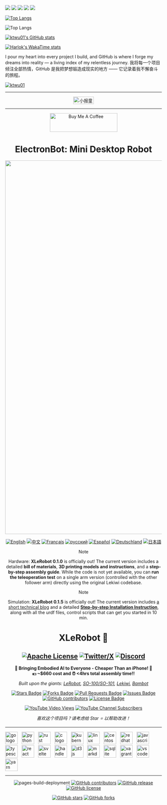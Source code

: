 <img src="https://github-readme-stats.vercel.app/api/top-langs/?username=ktwu01&count_private=false&langs_count=20&hide=jupyter+notebook" />















<img src="https://github-readme-stats.vercel.app/api/top-langs/?username=ktwu01&count_private=true&langs_count=20" />






















<img src="https://github-readme-stats.vercel.app/api/top-langs/?username=ktwu01&layout=compact&count_private=true" />





<img src="https://github-readme-stats.vercel.app/api/top-langs/?username=ktwu01&layout=compact&count_private=false" />





<img src="https://github-readme-stats.vercel.app/api/top-langs/?username=ktwu01&layout=compact&count_private=false&langs_count=20" />








[![Top Langs](https://github-readme-stats.vercel.app/api/top-langs/?username=ktwu01&layout=donut)](https://github.com/ktwu01/github-readme-stats)










![Top Langs](https://github-readme-stats.vercel.app/api/top-langs/?username=ktwu01&hide_progress=true&langs_count=20)






[![ktwu01's GitHub stats](https://github-readme-stats.vercel.app/api?username=ktwu01)](https://github.com/ktwu01/github-readme-stats)


[![Harlok's WakaTime stats](https://github-readme-stats.vercel.app/api/wakatime?username=ktwu01)](https://github.com/ktwu01/github-readme-stats)

I pour my heart into every project I build, and GitHub is where I forge my dreams into reality — a living index of my relentless journey.
我将每一个项目倾注全部热情，GitHub 是我把梦想锻造成现实的地方 —— 它记录着我不懈奋斗的旅程。

<a href="https://github.com/ktwu01"><img src="https://komarev.com/ghpvc/?username=ktwu01&color=brightgreen" alt="ktwu01" /></a>

---
<div align="center" style="display:flex;flex-direction:column;">
  <a href="https://xiaobot.net/p/ktwu01">
    <img src="https://github.com/ktwu01/ktwu01/assets/7744664/8d6b77ff-745b-48e1-800c-4f7431a5fa78" alt="小报童" style="width:36% !important;">
  </a>
</div>

---
<div align="center" style="display:flex;flex-direction:column;">
  <a href="https://www.buymeacoffee.com/ktwu01" target="_blank">
    <img src="https://cdn.buymeacoffee.com/buttons/v2/default-yellow.png" alt="Buy Me A Coffee" style="height: 60px !important;width: 217px !important;">
  </a>
</div>

<h1 align="center">ElectronBot: Mini Desktop Robot</h1>
<div align="center">

<img src="media/XLeRobot.png" alt="Alt text" width="1200" />

[![English](https://img.shields.io/badge/lang-English-blue.svg)](README.md)
[![中文](https://img.shields.io/badge/lang-中文-brown.svg)](README.CN.md)
[![Français](https://img.shields.io/badge/lang-Français-white.svg)](README.FR.md)
[![русский](https://img.shields.io/badge/lang-русский-red.svg)](README.RU.md)
[![Español](https://img.shields.io/badge/lang-Español-green.svg)](README.ES.md)
[![Deutschland](https://img.shields.io/badge/lang-Deutschland-orange.svg)](README.DE.md)
[![日本語](https://img.shields.io/badge/lang-日本語-yellow.svg)](README.JP.md)

> [!NOTE] 
> Hardware: **XLeRobot 0.1.0** is officially out! The current version includes a detailed **bill of materials**, **3D printing models and instructions**, and a **step-by-step assembly guide**. While the code is not yet available, you can **run the teleoperation test** on a single arm version (controlled with the other follower arm) directly using the original Lekiwi codebase.

> [!NOTE] 
> Simulation: **XLeRobot 0.1.5** is officially out! The current version includes [a short technical blog](simulation/sim.md) and a detailed [**Step-by-step Installation Instruction**](simulation/sim_guide.md), along with all the urdf files, control scripts that can get you started in 10 min. 

# XLeRobot 🤖

[![Apache License](https://img.shields.io/badge/License-Apache%202.0-blue.svg)](https://opensource.org/licenses/Apache-2.0)
[![Twitter/X](https://img.shields.io/twitter/follow/VectorWang?style=social)](https://twitter.com/VectorWang2)
[![Discord](https://dcbadge.vercel.app/api/server/C5P34WJ68S?style=flat)](https://discord.gg/s3KuuzsPFb)
---

**🚀 Bringing Embodied AI to Everyone - Cheaper Than an iPhone! 📱**  
**💵 ~$660 cost and ⏰ <4hrs total assembly time!!**

*Built upon the giants: [LeRobot](https://github.com/huggingface/lerobot), [SO-100/SO-101](https://github.com/TheRobotStudio/SO-ARM100), [Lekiwi](https://github.com/SIGRobotics-UIUC/LeKiwi), [Bambot](https://github.com/timqian/bambot)*

<a href="https://github.com/peng-zhihui/ElectronBot/stargazers"><img src="https://img.shields.io/github/stars/peng-zhihui/ElectronBot" alt="Stars Badge"/></a>
<a href="https://github.com/peng-zhihui/ElectronBot/network/members"><img src="https://img.shields.io/github/forks/peng-zhihui/ElectronBot" alt="Forks Badge"/></a>
<a href="https://github.com/peng-zhihui/ElectronBot/pulls"><img src="https://img.shields.io/github/issues-pr/peng-zhihui/ElectronBot" alt="Pull Requests Badge"/></a>
<a href="https://github.com/peng-zhihui/ElectronBot/issues"><img src="https://img.shields.io/github/issues/peng-zhihui/ElectronBot" alt="Issues Badge"/></a>
<a href="https://github.com/peng-zhihui/ElectronBot/graphs/contributors"><img alt="GitHub contributors" src="https://img.shields.io/github/contributors/peng-zhihui/ElectronBot?color=2b9348"></a>
<a href="https://github.com/peng-zhihui/ElectronBot/blob/master/LICENSE"><img src="https://img.shields.io/github/license/peng-zhihui/ElectronBot?color=2b9348" alt="License Badge"/></a>

<a href="https://www.youtube.com/watch?v=FmKTiH5Lca4"><img src="https://img.shields.io/youtube/views/FmKTiH5Lca4?style=social" alt="YouTube Video Views"/></a>
<a href="https://www.youtube.com/channel/UCBAdGeil51Iw4y29Sh9Y7hA"><img src="https://img.shields.io/youtube/channel/subscribers/UCBAdGeil51Iw4y29Sh9Y7hA?style=social" alt="YouTube Channel Subscribers"/></a>
  
<!-- <img src="http://hits.dwyl.com/peng-zhihui/ElectronBot.svg" alt="Hits Badge"/> -->

<i>喜欢这个项目吗？请考虑给 Star ⭐️ 以帮助改进！</i>

</div>

---

<div align="left">
  <img src="https://cdn.jsdelivr.net/gh/devicons/devicon/icons/go/go-original.svg" height="40" alt="go logo"  />
  <img width="5" />
  <img src="https://cdn.jsdelivr.net/gh/devicons/devicon/icons/python/python-original.svg" height="40" alt="python logo"  />
  <img width="5" />
  <img src="https://cdn.jsdelivr.net/gh/devicons/devicon/icons/rust/rust-original.svg" height="40" alt="rust logo"  />
  <img width="5" />
  <img src="https://cdn.jsdelivr.net/gh/devicons/devicon/icons/c/c-original.svg" height="40" alt="c logo"  />
  <img width="5" />
  <img src="https://cdn.jsdelivr.net/gh/devicons/devicon/icons/kubernetes/kubernetes-plain.svg" height="40" alt="kubernetes logo"  />
  <img width="5" />
  <img src="https://cdn.jsdelivr.net/gh/devicons/devicon/icons/linux/linux-original.svg" height="40" alt="linux logo"  />
  <img width="5" />
  <img src="https://cdn.jsdelivr.net/gh/devicons/devicon/icons/centos/centos-original.svg" height="40" alt="centos logo"  />
  <img width="5" />
  <img src="https://cdn.jsdelivr.net/gh/devicons/devicon/icons/redhat/redhat-original.svg" height="40" alt="redhat logo"  />
  <img width="5" />
  <img src="https://cdn.jsdelivr.net/gh/devicons/devicon/icons/javascript/javascript-original.svg" height="40" alt="javascript logo"  />
  <img width="5" />
  <img src="https://cdn.jsdelivr.net/gh/devicons/devicon/icons/typescript/typescript-original.svg" height="40" alt="typescript logo"  />
  <img width="5" />
  <img src="https://cdn.jsdelivr.net/gh/devicons/devicon/icons/react/react-original.svg" height="40" alt="react logo"  />
  <img width="5" />
  <img src="https://cdn.jsdelivr.net/gh/devicons/devicon/icons/svelte/svelte-original.svg" height="40" alt="svelte logo"  />
  <img width="5" />
  <img src="https://cdn.jsdelivr.net/gh/devicons/devicon/icons/handlebars/handlebars-original.svg" height="40" alt="handlebars logo"  />
  <img width="5" />
  <img src="https://cdn.jsdelivr.net/gh/devicons/devicon/icons/d3js/d3js-original.svg" height="40" alt="d3js logo"  />
  <img width="5" />
  <img src="https://cdn.jsdelivr.net/gh/devicons/devicon/icons/markdown/markdown-original.svg" height="40" alt="markdown logo"  />
  <img width="5" />
  <img src="https://cdn.jsdelivr.net/gh/devicons/devicon/icons/sqlite/sqlite-original.svg" height="40" alt="sqlite logo"  />
  <img width="5" />
  <img src="https://cdn.jsdelivr.net/gh/devicons/devicon/icons/vagrant/vagrant-original.svg" height="40" alt="vagrant logo"  />
  <img width="5" />
  <img src="https://cdn.jsdelivr.net/gh/devicons/devicon/icons/vscode/vscode-original.svg" height="40" alt="vscode logo"  />
  <img width="5" />
  <img src="https://cdn.jsdelivr.net/gh/devicons/devicon/icons/yarn/yarn-original.svg" height="40" alt="yarn logo"  />
</div>


---
<div align="center">
    
![pages-build-deployment](https://github.com/academicpages/academicpages.github.io/actions/workflows/pages/pages-build-deployment/badge.svg)
[![GitHub contributors](https://img.shields.io/github/contributors/academicpages/academicpages.github.io.svg)](https://github.com/academicpages/academicpages.github.io/graphs/contributors)
[![GitHub release](https://img.shields.io/github/v/release/academicpages/academicpages.github.io)](https://github.com/academicpages/academicpages.github.io/releases/latest)
[![GitHub license](https://img.shields.io/github/license/academicpages/academicpages.github.io?color=blue)](https://github.com/academicpages/academicpages.github.io/blob/master/LICENSE)

[![GitHub stars](https://img.shields.io/github/stars/academicpages/academicpages.github.io)](https://github.com/academicpages/academicpages.github.io)
[![GitHub forks](https://img.shields.io/github/forks/academicpages/academicpages.github.io)](https://github.com/academicpages/academicpages.github.io/fork)
</div>
